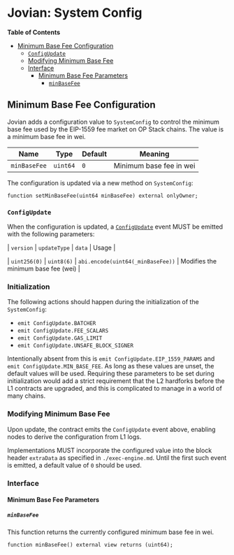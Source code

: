 # Jovian: System Config

<!-- START doctoc generated TOC please keep comment here to allow auto update -->
<!-- DON'T EDIT THIS SECTION, INSTEAD RE-RUN doctoc TO UPDATE -->
**Table of Contents**

- [Minimum Base Fee Configuration](#minimum-base-fee-configuration)
  - [`ConfigUpdate`](#configupdate)
  - [Modifying Minimum Base Fee](#modifying-minimum-base-fee)
  - [Interface](#interface)
    - [Minimum Base Fee Parameters](#minimum-base-fee-parameters)
      - [`minBaseFee`](#minbasefee)

<!-- END doctoc generated TOC please keep comment here to allow auto update -->

## Minimum Base Fee Configuration

Jovian adds a configuration value to `SystemConfig` to control the minimum base fee used by the EIP-1559 fee market
on OP Stack chains. The value is a minimum base fee in wei.

| Name         | Type     | Default | Meaning                 |
|--------------|----------|---------|-------------------------|
| `minBaseFee` | `uint64` | `0`     | Minimum base fee in wei |

The configuration is updated via a new method on `SystemConfig`:

```solidity
function setMinBaseFee(uint64 minBaseFee) external onlyOwner;
```

### `ConfigUpdate`

When the configuration is updated, a [`ConfigUpdate`](../system-config.html#system-config-updates) event MUST be emitted with the following parameters:

| `version` | `updateType` | `data` | Usage |

| `uint256(0)` | `uint8(6)` | `abi.encode(uint64(_minBaseFee))` | Modifies the minimum base fee (wei) |

### Initialization

The following actions should happen during the initialization of the `SystemConfig`:

- `emit ConfigUpdate.BATCHER`
- `emit ConfigUpdate.FEE_SCALARS`
- `emit ConfigUpdate.GAS_LIMIT`
- `emit ConfigUpdate.UNSAFE_BLOCK_SIGNER`

Intentionally absent from this is `emit ConfigUpdate.EIP_1559_PARAMS` and `emit ConfigUpdate.MIN_BASE_FEE`.
As long as these values are unset, the default values will be used.
Requiring these parameters to be set during initialization would add a strict requirement
that the L2 hardforks before the L1 contracts are upgraded, and this is complicated to manage in a
world of many chains.

### Modifying Minimum Base Fee

Upon update, the contract emits the `ConfigUpdate` event above, enabling nodes
to derive the configuration from L1 logs.

Implementations MUST incorporate the configured value into the block header `extraData` as specified in
`./exec-engine.md`. Until the first such event is emitted, a default value of `0` should be used.

### Interface

#### Minimum Base Fee Parameters

##### `minBaseFee`

This function returns the currently configured minimum base fee in wei.

```solidity
function minBaseFee() external view returns (uint64);
```
